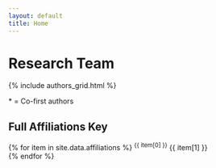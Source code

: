 ```yaml
---
layout: default
title: Home
---
```


# Research Team

{% include authors_grid.html %}

<div class="affil-key">
  <p><span class="cofirst-label">*</span> = Co-first authors</p>
</div>

## Full Affiliations Key
{% for item in site.data.affiliations %}
  <sup>{{ item[0] }}</sup> {{ item[1] }}  
{% endfor %}